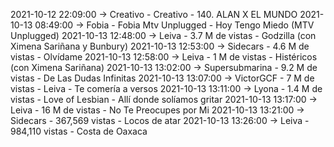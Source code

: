 2021-10-12 22:09:00 -> Creativo - Creativo - 140. ALAN X EL MUNDO
2021-10-13 08:49:00 -> Fobia - Fobia Mtv Unplugged - Hoy Tengo Miedo (MTV Unplugged)
2021-10-13 12:48:00 -> Leiva - 3.7 M de vistas - Godzilla (con Ximena Sariñana y Bunbury)
2021-10-13 12:53:00 -> Sidecars - 4.6 M de vistas - Olvídame
2021-10-13 12:58:00 -> Leiva - 1 M de vistas - Histéricos (con Ximena Sariñana)
2021-10-13 13:02:00 -> Supersubmarina - 9.2 M de vistas - De Las Dudas Infinitas
2021-10-13 13:07:00 -> VictorGCF - 7 M de vistas - Leiva - Te comería a versos
2021-10-13 13:11:00 -> Lyona - 1.4 M de vistas - Love of Lesbian - Allí donde solíamos gritar
2021-10-13 13:17:00 -> Leiva - 16 M de vistas - No Te Preocupes por Mi
2021-10-13 13:21:00 -> Sidecars - 367,569 vistas - Locos de atar
2021-10-13 13:26:00 -> Leiva - 984,110 vistas - Costa de Oaxaca
